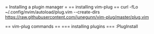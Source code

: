 
= Installing a plugin manager =
== installing vim-plug ==
curl -fLo ~/.config/nvim/autoload/plug.vim --create-dirs \
	https://raw.githubusercontent.com/junegunn/vim-plug/master/plug.vim

== vim-plug commands ==
=== installing plugins ===
:PlugInstall
